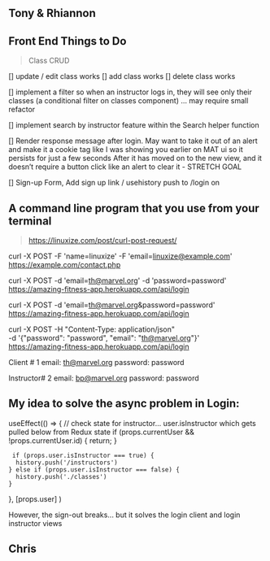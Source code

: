 ## Tony & Rhiannon

## Front End Things to Do

> Class CRUD

  [] update / edit class works
  [] add class works
  [] delete class works

> 

[] implement a filter so when an instructor logs in, they will see only their classes (a conditional filter on classes component) … may require small refactor 

[] implement search by instructor feature within the Search helper function

[] Render response message after login.  May want to take it out of an alert and make it a cookie tag like I was showing you earlier on MAT ui so it persists for just a few seconds After it has moved on to the new view, and it doesn’t require a button click like an alert to clear it - STRETCH GOAL

[] Sign-up Form, Add sign up link / usehistory push to /login on 

##  A command line program that you use from your terminal

> https://linuxize.com/post/curl-post-request/

curl -X POST -F 'name=linuxize' -F 'email=linuxize@example.com' https://example.com/contact.php

curl -X POST -d 'email=th@marvel.org' -d 'password=password'  https://amazing-fitness-app.herokuapp.com/api/login

curl -X POST -d 'email=th@marvel.org&password=password'  https://amazing-fitness-app.herokuapp.com/api/login

curl -X POST -H "Content-Type: application/json" \
    -d '{"password": "password", "email": "th@marvel.org"}' \
    https://amazing-fitness-app.herokuapp.com/api/login


Client # 1
email: th@marvel.org
password: password

Instructor# 2
email: bp@marvel.org
password: password


## My idea to solve the async problem in Login:

  useEffect(() => {
     // check state for instructor... user.isInstructor which gets pulled below from Redux state
     if (props.currentUser && !props.currentUser.id) {
       return;
     }

     if (props.user.isInstructor === true) {
      history.push('/instructors')
    } else if (props.user.isInstructor === false) {
      history.push('./classes')
    }
  }, [props.user] )

  However, the sign-out breaks... but it solves the login client and login instructor views



## Chris

